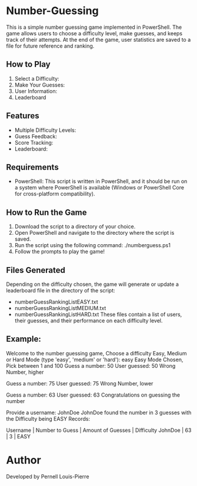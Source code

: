 # Number-Guessing

This is a simple number guessing game implemented in PowerShell. The game allows users to choose a difficulty level, make guesses, and keeps track of their attempts. At the end of the game, user statistics are saved to a file for future reference and ranking.

## How to Play
1. Select a Difficulty:
2. Make Your Guesses:
3. User Information:
4. Leaderboard

## Features
- Multiple Difficulty Levels:
- Guess Feedback: 
- Score Tracking:
- Leaderboard:

## Requirements
- PowerShell: This script is written in PowerShell, and it should be run on a system where PowerShell is available (Windows or PowerShell Core for cross-platform compatibility).

## How to Run the Game
1. Download the script to a directory of your choice.
2. Open PowerShell and navigate to the directory where the script is saved.
3. Run the script using the following command: ./numberguess.ps1
4. Follow the prompts to play the game!

## Files Generated
Depending on the difficulty chosen, the game will generate or update a leaderboard file in the directory of the script:
- numberGuessRankingListEASY.txt
- numberGuessRankingListMEDIUM.txt
- numberGuessRankingListHARD.txt
These files contain a list of users, their guesses, and their performance on each difficulty level.

## Example:
Welcome to the number guessing game, Choose a difficulty
Easy, Medium or Hard Mode (type 'easy', 'medium' or 'hard'): easy
Easy Mode Chosen, Pick between 1 and 100
Guess a number: 50
User guessed: 50
Wrong Number, higher

Guess a number: 75
User guessed: 75
Wrong Number, lower

Guess a number: 63
User guessed: 63
Congratulations on guessing the number

Provide a username: JohnDoe
JohnDoe found the number in 3 guesses with the Difficulty being EASY
Records:

Username    | Number to Guess    | Amount of Guesses | Difficulty
JohnDoe     | 63                 | 3                 | EASY


# Author
Developed by Pernell Louis-Pierre

